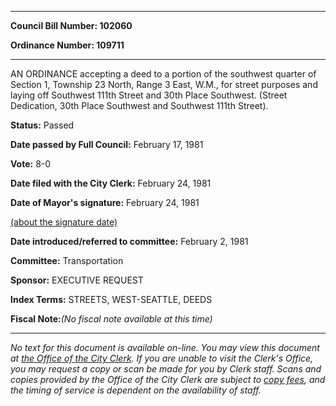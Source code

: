 

********

**Council Bill Number: 102060**
   
**Ordinance Number: 109711**
********

 AN ORDINANCE accepting a deed to a portion of the southwest quarter of Section 1, Township 23 North, Range 3 East, W.M., for street purposes and laying off Southwest 111th Street and 30th Place Southwest. (Street Dedication, 30th Place Southwest and Southwest 111th Street).

**Status:** Passed
   
**Date passed by Full Council:** February 17, 1981
   
**Vote:** 8-0
   
**Date filed with the City Clerk:** February 24, 1981
   
**Date of Mayor's signature:** February 24, 1981
   
[(about the signature date)](/~public/approvaldate.htm)
   
   
   
**Date introduced/referred to committee:** February 2, 1981
   
**Committee:** Transportation
   
**Sponsor:** EXECUTIVE REQUEST
   
   
**Index Terms:** STREETS, WEST-SEATTLE, DEEDS

**Fiscal Note:**_(No fiscal note available at this time)_
********

_No text for this document is available on-line. You may view this document at [the Office of the City Clerk](http://www.seattle.gov/leg/clerk/contactUs.htm). If you are unable to visit the Clerk's Office, you may request a copy or scan be made for you by Clerk staff. Scans and copies provided by the Office of the City Clerk are subject to [copy fees](http://clerk.seattle.gov/~public/clerkfees.htm), and the timing of service is dependent on the availability of staff._


